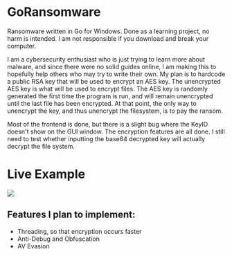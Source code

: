 # GoRansomware
Ransomware written in Go for Windows. Done as a learning project, no harm is intended. I am not responsible if you download and break your computer.

I am a cybersecurity enthusiast who is just trying to learn more about malware, and since there were no solid guides online, I am making this to hopefully help others who may try to write their own. My plan is to hardcode a public RSA key that will be used to encrypt an AES key. The unencrypted AES key is what will be used to encrypt files. The AES key is randomly generated the first time the program is run, and will remain unencrypted until the last file has been encrypted. At that point, the only way to unencrypt the key, and thus unencrypt the filesystem, is to pay the ransom.

Most of the frontend is done, but there is a slight bug where the KeyID doesn't show on the GUI window. The encryption features are all done. I still need to test whether inputting the base64 decrypted key will actually decrypt the file system.

# Live Example
![](GoRansomwareExample.gif)

## Features I plan to implement:
- Threading, so that encryption occurs faster
- Anti-Debug and Obfuscation
- AV Evasion
